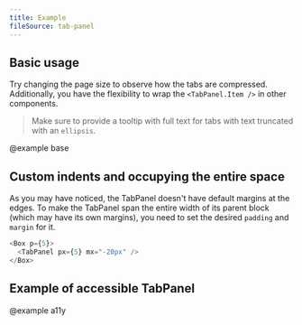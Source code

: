 ```yaml
---
title: Example
fileSource: tab-panel
---
```


## Basic usage

Try changing the page size to observe how the tabs are compressed. Additionally, you have the flexibility to wrap the `<TabPanel.Item />` in other components.

> Make sure to provide a tooltip with full text for tabs with text truncated with an `ellipsis`.

@example base

## Custom indents and occupying the entire space

As you may have noticed, the TabPanel doesn't have default margins at the edges. To make the TabPanel span the entire width of its parent block (which may have its own margins), you need to set the desired `padding` and `margin` for it.

```typescript
<Box p={5}>
  <TabPanel px={5} mx="-20px" />
</Box>
```

## Example of accessible TabPanel

@example a11y
